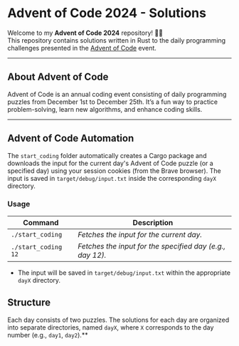 # Advent of Code 2024 - Solutions  

Welcome to my **Advent of Code 2024** repository! 🎄✨  
This repository contains solutions written in Rust to the daily programming challenges presented in the [Advent of Code](https://adventofcode.com/2024) event.  

---

## About Advent of Code  
Advent of Code is an annual coding event consisting of daily programming puzzles from December 1st to December 25th. It’s a fun way to practice problem-solving, learn new algorithms, and enhance coding skills.  

---

## Advent of Code Automation

The `start_coding` folder automatically creates a Cargo package and downloads the input for the current day's Advent of Code puzzle (or a specified day) using your session cookies (from the Brave browser). The input is saved in `target/debug/input.txt` inside the corresponding `dayX` directory.

### Usage

| Command               | Description                                        |
|-----------------------|----------------------------------------------------|
| `./start_coding`       | *Fetches the input for the current day.*           |
| `./start_coding 12`    | *Fetches the input for the specified day (e.g., day 12).* |


- The input will be saved in `target/debug/input.txt` within the appropriate `dayX` directory.

## Structure  
Each day consists of two puzzles. The solutions for each day are organized into separate directories, named `dayX`, where `X` corresponds to the day number (e.g., `day1`, `day2`).**  

